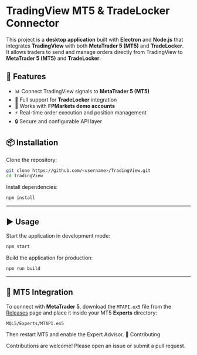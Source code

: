 # TradingView MT5 & TradeLocker Connector

This project is a **desktop application** built with **Electron** and **Node.js** that integrates **TradingView** with both **MetaTrader 5 (MT5)** and **TradeLocker**.  
It allows traders to send and manage orders directly from TradingView to **MetaTrader 5 (MT5)** and **TradeLocker**.  

## 🚀 Features
- 📊 Connect TradingView signals to **MetaTrader 5 (MT5)**  
- 🔗 Full support for **TradeLocker** integration  
- 🧪 Works with **FPMarkets demo accounts**  
- ⚡ Real-time order execution and position management  
- 🔒 Secure and configurable API layer  

## 📦 Installation

Clone the repository:
```bash
git clone https://github.com/<username>/TradingView.git
cd TradingView
```

Install dependencies:
```bash
npm install
```

---

## ▶️ Usage

Start the application in development mode:
```bash
npm start
```

Build the application for production:
```bash
npm run build
```

---

## 🔗 MT5 Integration

To connect with **MetaTrader 5**, download the `MTAPI.ex5` file from the [Releases](../../releases) page and place it inside your MT5 **Experts** directory:
```text
MQL5/Experts/MTAPI.ex5
```

Then restart MT5 and enable the Expert Advisor.
🤝 Contributing

Contributions are welcome! Please open an issue or submit a pull request.
